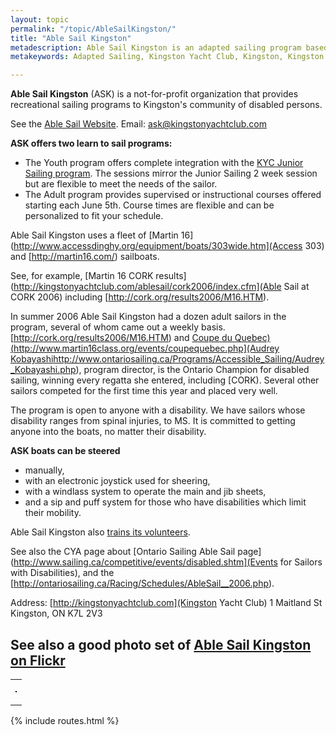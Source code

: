 ```yaml
---
layout: topic
permalink: "/topic/AbleSailKingston/"
title: "Able Sail Kingston"
metadescription: Able Sail Kingston is an adapted sailing program based at the Kingston Yacht Club
metakeywords: Adapted Sailing, Kingston Yacht Club, Kingston, Kingston Ontario

---
```


<strong>Able Sail Kingston</strong> (ASK) is a not-for-profit organization that provides recreational sailing programs to Kingston's community of disabled persons.

<div id="flickrBadgeTarget"></div>

See the [Able Sail Website](http://ablesailkingston.ca).
Email: ask@kingstonyachtclub.com


**ASK offers two learn to sail programs:**

* The Youth program offers complete integration with the [KYC Junior Sailing program](http://kingstonyachtclub.com/lts/js.cfm). The sessions mirror the Junior Sailing 2 week session but are flexible to meet the needs of the sailor.
* The Adult program provides supervised or instructional courses offered starting each June 5th. Course times are flexible and can be personalized to fit your schedule.

Able Sail Kingston uses a fleet of [Martin 16](http://www.accessdinghy.org/equipment/boats/303wide.htm](Access 303) and [http://martin16.com/) sailboats.

See, for example, [Martin 16 CORK results](http://kingstonyachtclub.com/ablesail/cork2006/index.cfm](Able Sail at CORK 2006) including [http://cork.org/results2006/M16.HTM).

In summer 2006 Able Sail Kingston had a dozen adult sailors in the program, several of whom came out a weekly basis. [http://cork.org/results2006/M16.HTM) and [Coupe du Quebec)(http://www.martin16class.org/events/coupequebec.php](Audrey Kobayashi]()http://www.ontariosailing.ca/Programs/Accessible_Sailing/Audrey_Kobayashi.php), program director, is the Ontario Champion for disabled sailing, winning every regatta she entered, including [CORK). Several other sailors competed for the first time this year and placed very well.

The program is open to anyone with a disability. We have sailors whose disability ranges from spinal injuries, to MS. It is committed to getting anyone into the boats, no matter their disability.

**ASK boats can be steered**

* manually,
* with an electronic joystick used for sheering,
* with a windlass system to operate the main and jib sheets,
* and a sip and puff system for those who have disabilities which limit their mobility.


Able Sail Kingston also [trains its volunteers](http://www.sailing.ca/news/headline.asp?numNewsID=1169).

See also the CYA page about [Ontario Sailing Able Sail page](http://www.sailing.ca/competitive/events/disabled.shtm](Events for Sailors with Disabilities), and the [http://ontariosailing.ca/Racing/Schedules/AbleSail__2006.php).


Address:
 [http://kingstonyachtclub.com](Kingston Yacht Club)
 1 Maitland St
 Kingston, ON K7L 2V3


**See also a good photo set of [Able Sail Kingston on Flickr](http://flickr.com/photos/ablesailkingston/)**
----


<!-- Start of Flickr Badge -->
<style type="text/css">
#flickr_badge_source_txt {padding: 0; font: 11px Arial, Helvetica, Sans serif; color: #666666;}
#flickr_badge_icon {display: block !important; margin: 0 !important; border: 1px solid rgb(0, 0, 0) !important;}
#flickr_icon_td {padding: 0 5px 0 0 !important;}
.flickr_badge_image {text-align: center !important;}
.flickr_badge_image img {border: 1px solid black !important;}
#flickr_www {display: block; text-align: left; padding: 0 10px 0 10px !important; font: 11px Arial, Helvetica, Sans serif !important; color: #3993ff !important;}
#flickr_badge_uber_wrapper a:hover, #flickr_badge_uber_wrapper a:link, #flickr_badge_uber_wrapper a:active, #flickr_badge_uber_wrapper a:visited {text-decoration: none !important; background: inherit !important; color: #3993ff;}
#flickr_badge_wrapper {background-color: #ffffff; border: solid 1px #000000;}
#flickr_badge_source {padding: 0 !important; font: 11px Arial, Helvetica, Sans serif !important; color: #666666 !important;}
</style>
<table id="flickr_badge_uber_wrapper">
<tr><td><table id="flickr_badge_wrapper"><tr><script type="text/javascript" src="http://www.flickr.com/badge_code_v2.gne?show_name=1&count=4&display=latest&size=m&layout=h&source=user_set&user=45336357%40N00&set=72157594322178310&context=in%2Fset-72157594474235107%2F"></script></tr></table></td></tr>
</table>
<!-- End of Flickr Badge -->

<script type="text/javascript">
var foo=$("body>a")
foo.detach();
$("#flickrBadgeTarget").append(foo);
$("#flickr_badge_uber_wrapper").remove();
</script>

{% include routes.html %}
